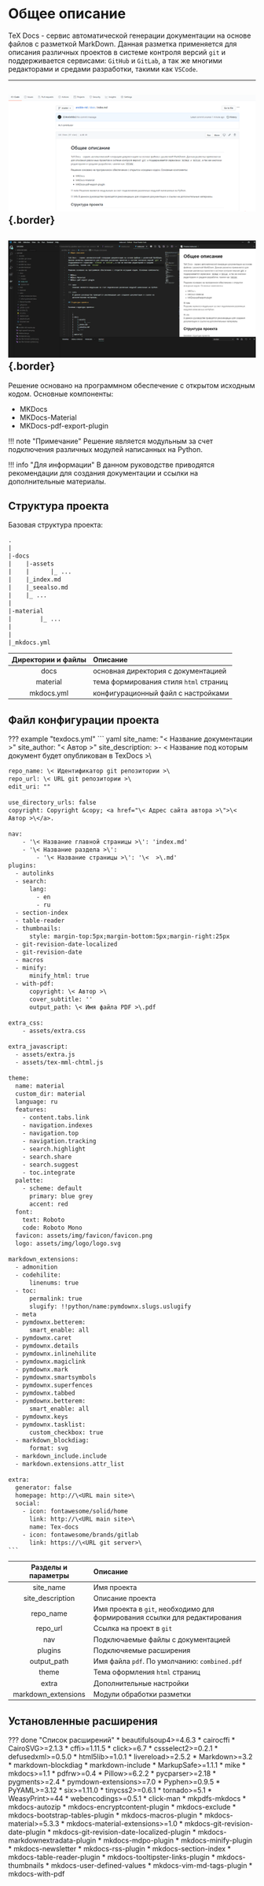 # Общее описание

TeX Docs - сервис автоматической генерации документации на основе файлов с разметкой MarkDown. Данная разметка применяется для описания различных проектов в системе контроля версий `git` и поддерживается сервисами: `GitHub` и `GitLab`, а так же многими редакторами и средами разработки, такими как `VSCode`.

---
![GitHub](images/github.PNG){.border}
---
![VSCode](images/vscode.PNG){.border}
---

Решение основано на программном обеспечение с открытом исходным кодом. Основные компоненты:

* MKDocs
* MKDocs-Material
* MKDocs-pdf-export-plugin

!!! note "Примечание"
    Решение является модульным за счет подключения различных модулей написанных на Python.

!!! info "Для информации"
    В данном руководстве приводятся рекомендации для создания документации и ссылки на дополнительные материалы. 

## Структура проекта

Базовая структура проекта:

    .
    |
    |-docs
    |    |-assets
    |    |      |_ ...  
    |    |_index.md
    |    |_seealso.md
    |    |_ ...
    |
    |-material
    |        |_ ...
    |
    |
    |_mkdocs.yml

| Директории и файлы       | Описание                                |
|:------------------------:|:----------------------------------------|
| docs                     | основная директория с документацией     |
| material                 | тема формирования стиля `html` страниц  |
| mkdocs.yml               | конфигурационный файл с настройками     |

## Файл конфигурации проекта  

??? example "texdocs.yml"
    ``` yaml
    site_name: "\< Название документации >\"
    site_author: "\< Автор >\"
    site_description: >-
      \< Название под которым документ будет опубликован в TexDocs >\
    
    repo_name: \< Идентификатор git репозитории >\
    repo_url: \< URL git репозитории >\
    edit_uri: ""
    
    use_directory_urls: false
    copyright: Copyright &copy; <a href="\< Адрес сайта автора >\">\< Автор >\</a>.
    
    nav:
        - '\< Название главной страницы >\': 'index.md'
        - '\< Название раздела >\':
            - '\< Название страницы >\': '\<  >\.md'
    plugins:
      - autolinks
      - search:
          lang:
            - en
            - ru
      - section-index
      - table-reader
      - thumbnails:
          style: margin-top:5px;margin-bottom:5px;margin-right:25px  
      - git-revision-date-localized
      - git-revision-date
      - macros
      - minify:
          minify_html: true
      - with-pdf:
          copyright: \< Автор >\
          cover_subtitle: ''
          output_path: \< Имя файла PDF >\.pdf
    
    extra_css:
        - assets/extra.css
    
    extra_javascript:
      - assets/extra.js
      - assets/tex-mml-chtml.js
    
    theme:
      name: material
      custom_dir: material
      language: ru
      features:
        - content.tabs.link
        - navigation.indexes
        - navigation.top
        - navigation.tracking
        - search.highlight
        - search.share
        - search.suggest
        - toc.integrate
      palette:
        - scheme: default
          primary: blue grey
          accent: red
      font:
        text: Roboto
        code: Roboto Mono
      favicon: assets/img/favicon/favicon.png
      logo: assets/img/logo/logo.svg
    
    markdown_extensions:
      - admonition
      - codehilite:
          linenums: true
      - toc:
          permalink: true
          slugify: !!python/name:pymdownx.slugs.uslugify
      - meta
      - pymdownx.betterem:
          smart_enable: all
      - pymdownx.caret
      - pymdownx.details
      - pymdownx.inlinehilite
      - pymdownx.magiclink
      - pymdownx.mark
      - pymdownx.smartsymbols
      - pymdownx.superfences
      - pymdownx.tabbed
      - pymdownx.betterem:
          smart_enable: all
      - pymdownx.keys
      - pymdownx.tasklist:
          custom_checkbox: true
      - markdown_blockdiag:
          format: svg
      - markdown_include.include
      - markdown.extensions.attr_list 
    
    extra:
      generator: false
      homepage: http://\<URL main site>\
      social:
        - icon: fontawesome/solid/home
          link: http://\<URL main site>\
          name: Tex-docs
        - icon: fontawesome/brands/gitlab
          link: https://\<URL git server>\
    ```

| Разделы и параметры      | Описание                                                                    |
|:------------------------:|:----------------------------------------------------------------------------|
| site_name                | Имя проекта                                                                 |
| site_description         | Описание проекта                                                            |
| repo_name                | Имя проекта в `git`, необходимо для формирования ссылки для редактирования  |
| repo_url                 | Ссылка на проект в `git`                                                    |
| nav                      | Подключаемые файлы с документацией                                          |
| plugins                  | Подключяемые расширения                                                     |
| output_path              | Имя файла `pdf`. По умолчанию: `combined.pdf`                               |
| theme                    | Тема оформления `html` страниц                                              |
| extra                    | Дополнительные настройки                                                    |
| markdown_extensions      | Модули обработки разметки                                                   |

## Установленные расширения

??? done "Список расширений"
    * beautifulsoup4>=4.6.3
    * cairocffi
    * CairoSVG>=2.1.3
    * cffi>=1.11.5
    * click>=6.7
    * cssselect2>=0.2.1
    * defusedxml>=0.5.0
    * html5lib>=1.0.1
    * livereload>=2.5.2
    * Markdown>=3.2
    * markdown-blockdiag
    * markdown-include
    * MarkupSafe>=1.1.1
    * mike
    * mkdocs>=1.1
    * pdfrw>=0.4
    * Pillow>=6.2.2
    * pycparser>=2.18
    * pygments>=2.4
    * pymdown-extensions>=7.0
    * Pyphen>=0.9.5
    * PyYAML>=3.12
    * six>=1.11.0
    * tinycss2>=0.6.1
    * tornado>=5.1
    * WeasyPrint>=44
    * webencodings>=0.5.1
    * click-man
    * mkpdfs-mkdocs
    * mkdocs-autozip
    * mkdocs-encryptcontent-plugin
    * mkdocs-exclude
    * mkdocs-bootstrap-tables-plugin
    * mkdocs-macros-plugin
    * mkdocs-material>=5.3.3
    * mkdocs-material-extensions>=1.0
    * mkdocs-git-revision-date-plugin
    * mkdocs-git-revision-date-localized-plugin
    * mkdocs-markdownextradata-plugin
    * mkdocs-mdpo-plugin
    * mkdocs-minify-plugin
    * mkdocs-newsletter
    * mkdocs-rss-plugin
    * mkdocs-section-index
    * mkdocs-table-reader-plugin
    * mkdocs-tooltipster-links-plugin
    * mkdocs-thumbnails
    * mkdocs-user-defined-values
    * mkdocs-vim-md-tags-plugin
    * mkdocs-with-pdf
